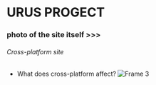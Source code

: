 # URUS PROGECT 
### photo of the site itself >>>
###### Cross-platform site
- What does cross-platform affect?
![Frame 3](https://github.com/user-attachments/assets/0f9a9069-ec2c-45a8-88d5-40ba9ef92bb2)
